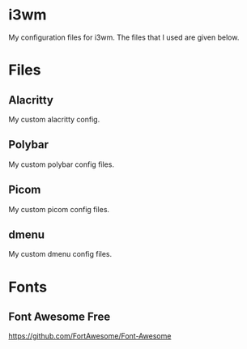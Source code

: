 # i3wm



My configuration files for i3wm.
The files that I used are given below.

# Files

## Alacritty
My custom alacritty config.

## Polybar
My custom polybar config files.

## Picom
My custom picom config files.

## dmenu
My custom dmenu config files.

# Fonts

## Font Awesome Free
https://github.com/FortAwesome/Font-Awesome
